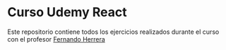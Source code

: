 # Curso Udemy React

Este repositorio contiene todos los ejercicios realizados durante el curso con el profesor [Fernando Herrera](https://fernando-herrera.com/#/)